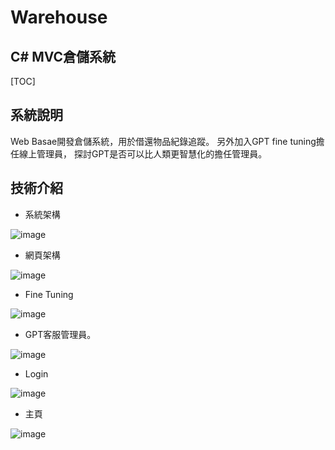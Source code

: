 # Warehouse
C# MVC倉儲系統
---


[TOC]

## 系統說明

Web Basae開發倉儲系統，用於借還物品紀錄追蹤。
另外加入GPT fine tuning擔任線上管理員，
探討GPT是否可以比人類更智慧化的擔任管理員。

技術介紹
---
- 系統架構

![image](https://github.com/jay3272/TE_ManagementSystem/assets/56573618/71d71bba-e21b-4aa2-9b5f-19ccefdec997)

- 網頁架構

![image](https://github.com/jay3272/TE_ManagementSystem/assets/56573618/a6fab75e-983e-428c-9d03-547c5f067508)


- Fine Tuning

![image](https://github.com/jay3272/TE_ManagementSystem/assets/56573618/3cc008ab-72e1-4200-8803-018e9007736e)


- GPT客服管理員。

![image](https://github.com/jay3272/TE_ManagementSystem/assets/56573618/9a658dcd-1f79-45c5-afba-935f3f05c01c)


- Login

![image](https://github.com/jay3272/TE_ManagementSystem/assets/56573618/4002b9bb-81b1-44f9-862a-a6c13aaf0a98)

- 主頁

![image](https://github.com/jay3272/TE_ManagementSystem/assets/56573618/a78104ed-3edf-45c2-b94c-6fa9d5e08435)

